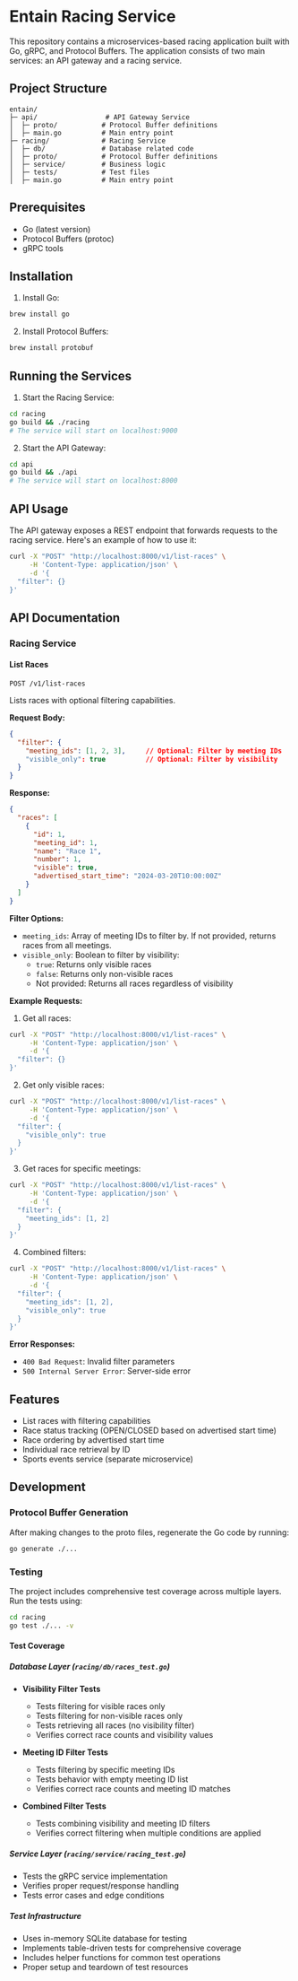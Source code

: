 # Entain Racing Service

This repository contains a microservices-based racing application built with Go, gRPC, and Protocol Buffers. The application consists of two main services: an API gateway and a racing service.

## Project Structure

```
entain/
├─ api/                 # API Gateway Service
│  ├─ proto/           # Protocol Buffer definitions
│  ├─ main.go          # Main entry point
├─ racing/             # Racing Service
│  ├─ db/              # Database related code
│  ├─ proto/           # Protocol Buffer definitions
│  ├─ service/         # Business logic
│  ├─ tests/           # Test files
│  ├─ main.go          # Main entry point
```

## Prerequisites

- Go (latest version)
- Protocol Buffers (protoc)
- gRPC tools

## Installation

1. Install Go:
```bash
brew install go
```

2. Install Protocol Buffers:
```bash
brew install protobuf
```

## Running the Services

1. Start the Racing Service:
```bash
cd racing
go build && ./racing
# The service will start on localhost:9000
```

2. Start the API Gateway:
```bash
cd api
go build && ./api
# The service will start on localhost:8000
```

## API Usage

The API gateway exposes a REST endpoint that forwards requests to the racing service. Here's an example of how to use it:

```bash
curl -X "POST" "http://localhost:8000/v1/list-races" \
     -H 'Content-Type: application/json' \
     -d '{
  "filter": {}
}'
```

## API Documentation

### Racing Service

#### List Races
`POST /v1/list-races`

Lists races with optional filtering capabilities.

**Request Body:**
```json
{
  "filter": {
    "meeting_ids": [1, 2, 3],     // Optional: Filter by meeting IDs
    "visible_only": true          // Optional: Filter by visibility
  }
}
```

**Response:**
```json
{
  "races": [
    {
      "id": 1,
      "meeting_id": 1,
      "name": "Race 1",
      "number": 1,
      "visible": true,
      "advertised_start_time": "2024-03-20T10:00:00Z"
    }
  ]
}
```

**Filter Options:**
- `meeting_ids`: Array of meeting IDs to filter by. If not provided, returns races from all meetings.
- `visible_only`: Boolean to filter by visibility:
  - `true`: Returns only visible races
  - `false`: Returns only non-visible races
  - Not provided: Returns all races regardless of visibility

**Example Requests:**

1. Get all races:
```bash
curl -X "POST" "http://localhost:8000/v1/list-races" \
     -H 'Content-Type: application/json' \
     -d '{
  "filter": {}
}'
```

2. Get only visible races:
```bash
curl -X "POST" "http://localhost:8000/v1/list-races" \
     -H 'Content-Type: application/json' \
     -d '{
  "filter": {
    "visible_only": true
  }
}'
```

3. Get races for specific meetings:
```bash
curl -X "POST" "http://localhost:8000/v1/list-races" \
     -H 'Content-Type: application/json' \
     -d '{
  "filter": {
    "meeting_ids": [1, 2]
  }
}'
```

4. Combined filters:
```bash
curl -X "POST" "http://localhost:8000/v1/list-races" \
     -H 'Content-Type: application/json' \
     -d '{
  "filter": {
    "meeting_ids": [1, 2],
    "visible_only": true
  }
}'
```

**Error Responses:**
- `400 Bad Request`: Invalid filter parameters
- `500 Internal Server Error`: Server-side error

## Features

- List races with filtering capabilities
- Race status tracking (OPEN/CLOSED based on advertised start time)
- Race ordering by advertised start time
- Individual race retrieval by ID
- Sports events service (separate microservice)

## Development

### Protocol Buffer Generation

After making changes to the proto files, regenerate the Go code by running:

```bash
go generate ./...
```

### Testing

The project includes comprehensive test coverage across multiple layers. Run the tests using:

```bash
cd racing
go test ./... -v
```

#### Test Coverage

##### Database Layer (`racing/db/races_test.go`)
- **Visibility Filter Tests**
  - Tests filtering for visible races only
  - Tests filtering for non-visible races only
  - Tests retrieving all races (no visibility filter)
  - Verifies correct race counts and visibility values

- **Meeting ID Filter Tests**
  - Tests filtering by specific meeting IDs
  - Tests behavior with empty meeting ID list
  - Verifies correct race counts and meeting ID matches

- **Combined Filter Tests**
  - Tests combining visibility and meeting ID filters
  - Verifies correct filtering when multiple conditions are applied

##### Service Layer (`racing/service/racing_test.go`)
- Tests the gRPC service implementation
- Verifies proper request/response handling
- Tests error cases and edge conditions

##### Test Infrastructure
- Uses in-memory SQLite database for testing
- Implements table-driven tests for comprehensive coverage
- Includes helper functions for common test operations
- Proper setup and teardown of test resources


